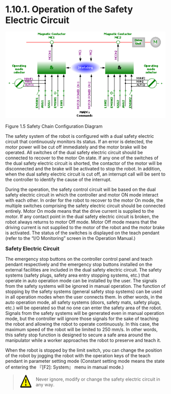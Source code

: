 ﻿# 1.10.1. Operation of the Safety Electric Circuit

![](../../_assets/그림_1.5_안전체인_구성도_.png)


Figure 1.5 Safety Chain Configuration Diagram


The safety system of the robot is configured with a dual safety electric circuit that continuously monitors its status. If an error is detected, the motor power will be cut off immediately and the motor brake will be operated. All switches of the dual safety electric circuit should be connected to recover to the motor On state. If any one of the switches of the dual safety electric circuit is shorted, the contactor of the motor will be disconnected and the brake will be activated to stop the robot. In addition, when the dual safety electric circuit is cut off, an interrupt call will be sent to the controller to identify the cause of the interrupt. 

During the operation, the safety control circuit will be based on the dual safety electric circuit in which the controller and motor ON mode interact with each other. In order for the robot to recover to the motor On mode, the multiple switches comprising the safety electric circuit should be connected entirely. Motor On mode means that the drive current is supplied to the motor. If any contact point in the dual safety electric circuit is broken, the robot always returns to motor Off mode. Motor Off mode means that the driving current is not supplied to the motor of the robot and the motor brake is activated. The status of the switches is displayed on the teach pendant (refer to the “I/O Monitoring” screen in the Operation Manual.) 


<font size = 3><b>Safety Electric Circuit</b></font>

The emergency stop buttons on the controller control panel and teach pendant respectively and the emergency stop buttons installed on the external facilities are included in the dual safety electric circuit. The safety systems (safety plugs, safety area entry stopping systems, etc.) that operate in auto operation mode can be installed by the user. The signals from the safety systems will be ignored in manual operation. The function of stopping by the safety systems (general safety stop systems) can be used in all operation modes when the user connects them. In other words, in the auto operation mode, all safety systems (doors, safety mats, safety plugs, etc.) will be operated so that no one can enter the safety area of the robot. Signals from the safety systems will be generated even in manual operation mode, but the controller will ignore those signals for the sake of teaching the robot and allowing the robot to operate continuously. In this case, the maximum speed of the robot will be limited to 250 mm/s. In other words, this safety stop function is designed to secure a safe area around the manipulator while a worker approaches the robot to preserve and teach it. 

When the robot is stopped by the limit switch, you can change the position of the robot by jogging the robot with the operation keys of the teach pendant in parameter setting mode (Constant setting mode means the state of entering the 『[F2]: System』 menu in manual mode.) 



<blockquote>
<table border="0">
    <thead>
        <tr>
            <td>
            <div align="center">
              <img src="../../_assets/주의표시.png" width = 40 height = 40>
            </div>
            </td>
            <td colspan="4"> 
                Never ignore, modify or change the safety electric circuit in any way.
            </td>
        </tr>
    </thead>
</table>  
</blockquote><br>